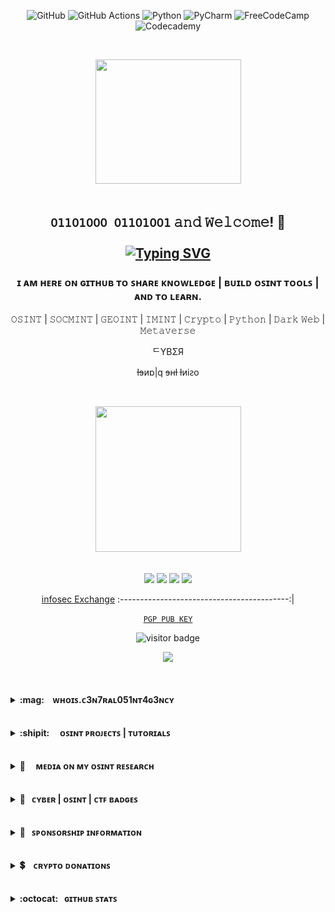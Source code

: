 <div align="center">

![GitHub](https://img.shields.io/badge/github-purple.svg?style=for-the-badge&logo=github&logoColor=green)
![GitHub Actions](https://img.shields.io/badge/github%20actions-purple.svg?style=for-the-badge&logo=githubactions&logoColor=green)
![Python](https://img.shields.io/badge/python-purple?style=for-the-badge&logo=python&logoColor=green)
![PyCharm](https://img.shields.io/badge/pycharm-purple?style=for-the-badge&logo=pycharm&logoColor=green&color=purple&labelColor=purple)
![FreeCodeCamp](https://img.shields.io/badge/Freecodecamp-purple.svg?&style=for-the-badge&logo=freecodecamp&logoColor=green)
![Codecademy](https://img.shields.io/badge/Codecademy-purple?style=for-the-badge&logo=codecademy&logoColor=green)
</div>

<br>
<p align="center"> <img width="233" height="199" src="https://user-images.githubusercontent.com/104733166/178179420-ceaba002-11fe-41f5-98e8-1942321903c6.gif"/>
<br>
<br>

## <p align="center"> ```𝟢𝟣𝟣𝟢𝟣𝟢𝟢𝟢 𝟢𝟣𝟣𝟢𝟣𝟢𝟢𝟣``` 𝚊𝚗𝚍 𝚆𝚎𝚕𝚌𝚘𝚖𝚎! 👋 <br> <br> [![Typing SVG](https://readme-typing-svg.herokuapp.com?font=Goldman&size=21&duration=3333&pause=333&color=00F72B&background=000000&vCenter=true&multiline=true&width=433&height=133&lines=%24+whoami;C3n7ral051nt4gency.;%5Baka+OSINT+Tactical%5D%F0%9F%93%A1)](https://git.io/typing-svg)</p>

###  <p align="center"> ɪ ᴀᴍ ʜᴇʀᴇ ᴏɴ ɢɪᴛʜᴜʙ ᴛᴏ ꜱʜᴀʀᴇ ᴋɴᴏᴡʟᴇᴅɢᴇ | ʙᴜɪʟᴅ ᴏꜱɪɴᴛ ᴛᴏᴏʟꜱ | ᴀɴᴅ ᴛᴏ ʟᴇᴀʀɴ. </p>    

<p align="center"> 𝙾𝚂𝙸𝙽𝚃 | 𝚂𝙾𝙲𝙼𝙸𝙽𝚃 | 𝙶𝙴𝙾𝙸𝙽𝚃 | 𝙸𝙼𝙸𝙽𝚃 | 𝙲𝚛𝚢𝚙𝚝𝚘 | 𝙿𝚢𝚝𝚑𝚘𝚗 | 𝙳𝚊𝚛𝚔 𝚆𝚎𝚋 | 𝙼𝚎𝚝𝚊𝚟𝚎𝚛𝚜𝚎 </p>
<p align="center">ᄃYBΣЯ</p>
<p align="center">ƚɘᴎɒ|q ɘʜƚ ƚᴎiꙅo</p>
<br>

<p align="center"> <img width="233" height="233" src="https://user-images.githubusercontent.com/104733166/187543867-773fe7a1-093c-4dd9-9029-a84fae9ddc99.gif"/>

<br>
      
<br>
      
<p align="center">
<a href="https://keybase.io/osint_intel"><img src="https://img.shields.io/keybase/pgp/osint_intel?label=Keybase&logo=Keybase&logoColor=black&style=for-the-badge&color=purple"/></a>
<a href="https://twitter.com/OSINT_Tactical"><img src="https://img.shields.io/twitter/follow/OSINT_Tactical?label=%40OSINT_Tactical&logo=Twitter&logoColor=black&style=for-the-badge&color=purple"/></a>
<a href="https://www.reddit.com/user/OSINT_Tactical"><img src="https://img.shields.io/reddit/user-karma/combined/OSINT_Tactical?style=for-the-badge&color=purple&logoColor=purple"/></a>
<a href="https://github.com/C3n7ral051nt4g3ncy"><img src="https://img.shields.io/github/followers/C3n7ral051nt4g3ncy?label=C3n7ral051nt4g3ncy&logo=Github&style=for-the-badge&color=purple&logoColor=black"/></a></p>

<div align="center">

[infosec Exchange](https://infosec.exchange/web/@C3n7ral051nt4g3ncy)
:------------------------------------------:|



</div>
            
</div>




</div>

<p align="center"><a href="https://keybase.io/osint_intel/pgp_keys.asc"><code>PGP PUB KEY</code></a> </p>
<p align="center"><img src="https://visitor-badge.glitch.me/badge?page_id=C3n7ral051nt4g3ncy&left_color=blue&right_color=purple" alt="visitor badge"/>
<p align="center"><img src="https://github-readme-stats.vercel.app/api?username=C3n7ral051nt4g3ncy&show_icons=true&theme=ocean_dark" width="433"></p>

      
</p>

<br>

<br>

<!-- Whois.COA -->
<details>
<summary><b> :mag:&nbsp; &nbsp; ᴡʜᴏɪꜱ.ᴄ3ɴ7ʀᴀʟ051ɴᴛ4ɢ3ɴᴄʏ &nbsp;&nbsp;&nbsp;</b></summary><p>
<img align="right" width="99" height="99"  src="https://user-images.githubusercontent.com/104733166/166296936-0dd0d432-4d6a-42ab-9000-189cebfbceff.png" />
      
<blockquote>
      
$ 𝚠𝚑𝚘𝚊𝚖𝚒
  
<br><ul style="list-style-type:disc;">
<li>:fire: Passionate about: OSINT | SOCMINT | IMINT | GEOINT | HUMINT | CYBER | DARK WEB | CRYPTOCURRENCY | PYTHON | OPSEC :lock: </li>
<li>👨‍🏫 OSINT Trainer <a href=https://github.com/TacticalOsintAcademy>@Tactical OSINT Academy</a></li>
<li>🏴 The OSINTion Black Badge </li>
<li>🪙 x2 times Trace Labs Silver Badge Award</li>
<li>👾 Hacktoria Community Member | Ⓗ Hacktoria CTF Team Captain
<li>👨‍💻 Creator of <a href=https://github.com/C3n7ral051nt4g3ncy/Masto>Masto<a> 🐘
<li>🗃️ Archiver at <a href=https://archive.org/>The Internet Archive</a> (Wayback Machine)
<li>✍️ Project WhatsMyName 2nd top contributor (WMN is an OSINT Tool for username enumeration ): https://whatsmyname.app (GitHub: https://github.com/WebBreacher/WhatsMyName)
<br>
<br>
<li>🥇1st place in the OSINT GAMES CTF TENET | 2022: created by <a href=https://github.com/WebBreacher> @WebBreacher</a></li>
<li>🥇1st place in the Hacktoria OSINT CTF | Downtown Murderer 2022
<li>🥇1st place in the CTF OSINT Bleuet de France 2022 (AEGE War School and ONACVG/Bleuet de France , French Ministry of Defense)
<li>🥈2nd place - Silver Badge Award in the Trace Labs OSINT Search Party CTF 2022.11 | OSE (Operation Safe Escape)</li>
<li>🥈2nd place - Silver Badge Award in the Trace Labs OSINT Search Party CTF 2022.03</li>
<li>🥈2nd Place Hacktoria CTF OP Galaxios 2022</li>
<li>🥉3rd Place MilOsint CTF | 2021 </li>
<li>🥉3rd Place in the Stranger Case OSINT CTF organised by Esna Bretagne and Esn'Hack ./CTF partnership with DGA (French Government Defense procurement and technology agency), Airbus Cybersecurity, Diateam & Apixit | 2022</li>
<br>
<li> One of 9 out of +700 to fully complete the <a href=https://samplectf.com> SampleCTF</a>
<li> 6th place HEXA OSINT CTF 2021 Team OSINT-B33R [Sopra Steria and La Fabrique Défense, French Ministry of Defense]</li>
<li> Participated in the 2022 DefCon https://defcon.org Trace Labs OSINT CTF, Las Vegas, USA (7th Place with The Osint Unit)
<li> Participated Solo in the RACTF - Digital Overdose 2022 Conference CTF (Teams of 4 players), 27th place out of over 450 teams</li>
<li> Featured in <a href=https://sector035.nl/articles/2022-35>Week in OSINT</a> by <a href=https://twitter.com/Sector035>@Sector035</a> [Archived on WayBack Machine] <a/></li>
<li> Mentioned in the resources of <a href=https://github.com/WebBreacher> @WebBreacher</a> at the 2022 DEFCON30 | Recon Village: 
 <a href=https://reconvillage.org/talks/#talk-1> The Future of Collecting Data from the Past: OSINT Now and Beyond</a> (Resource: OSINT Inception)[Archived on WayBack Machine] <a/></li>
<li> OSINT-FR Hall of Fame: <a href=https://osintfr.com/en/our-osinters-are-talented>Talented OSINTers</a> [Archived on WayBack Machine] </a></li>
<li> Featured in the <a href=https://www.osint-jobs.com>OSINT Jobs newsletter - This Week's OSINT Tips and Tricks</a>

</ul>  
</blockquote>
  
</p>
</details>
  
<br>  
  
<br>

<!-- OSINT Projects -->
<details>
<summary><b>:shipit: &nbsp; &nbsp; ᴏꜱɪɴᴛ ᴘʀᴏᴊᴇᴄᴛꜱ | ᴛᴜᴛᴏʀɪᴀʟꜱ &nbsp;&nbsp;&nbsp; </b></summary>
<p>
      
<!-- OSINT-PROJECT-LIST:START -->
- [OSINT INCEPTION 🚀 - A start.me page of the best OSINT start.me projects](https://start.me/p/Pwy0X4/osint-inception)
- [OSINT INCEPTION GITHUB 🏢 - Project Links](https://github.com/C3n7ral051nt4g3ncy/OSINT_Inception-links)
- [GOOGLE CSE 🇬 - Google Custom Search Engine of the top start.me resources](https://start.me/p/Pwy0X4/osint-inception)
- [FACIAL RECOGNITION 👤 - Tracking Military personnel with facial recognition](https://twitter.com/OSINT_Tactical/status/1498694266754899978)
- [OSINT BOOKMARKLETS 🏷️ - Semi-Automated Faster Searches](https://github.com/C3n7ral051nt4g3ncy/OSINT-Bookmarklets)
- [Protintelligence 🐍 - Python Tool (3 out of 7 modules forked from ProtOSINT)](https://github.com/C3n7ral051nt4g3ncy/Prot1ntelligence)
- [W3b0s1nt (WebOSINT) 🐍  - Python Tool](https://github.com/C3n7ral051nt4g3ncy/webosint)
- [WhatsMyName-Python 🐍 - Unofficial WMN Python Script I made for myself](https://github.com/C3n7ral051nt4g3ncy/WhatsMyName-Python)
- [Masto OSINT Tool 🐍 - Python tool to gather information on Mastodon users and instances](https://github.com/C3n7ral051nt4g3ncy/Masto)
- [Tutorial 📚] [- cURL for OSINT](https://github.com/C3n7ral051nt4g3ncy/cURL_for_OSINT)
- [Tutorial 📚] [- Obsidian | Made 2 templates](https://github.com/C3n7ral051nt4g3ncy/Obsidian)
- [Tutorial 📚] [- Using a Virtual Environment for OSINT Python tools](https://github.com/C3n7ral051nt4g3ncy/python_virtual_environment)

<br>

:octocat: **GitHub Code | Projects contributions:** 
- [Obsidian OSINT Templates](https://github.com/WebBreacher/obsidian-osint-templates) in collaboration with [@WebBreacher](https://github.com/WebBreacher)
- [https://whatsmyname.app OSINT Tool](https://github.com/WebBreacher/WhatsMyName) created by [@WebBreacher](https://github.com/WebBreacher)
- [OSINT Stuff Tool Collection](https://github.com/cipher387/osint_stuff_tool_collection) created by [@cipher387](https://github.com/cipher387)
- [Twayback Python OSINT Tool](https://github.com/Mennaruuk/twayback) by [@Mennaruuk](https://github.com/Mennaruuk)
- [Maigret OSINT Tool](https://github.com/soxoj/maigret) by [@Soxoj](https://github.com/soxoj)
      
<!-- OSINT-PROJECT-LIST:END --></p> 
      
</details>

<br>

<!-- Media --> <br>
<details>
<summary><b>📰 &nbsp; &nbsp; ᴍᴇᴅɪᴀ ᴏɴ ᴍʏ ᴏꜱɪɴᴛ ʀᴇꜱᴇᴀʀᴄʜ &nbsp;&nbsp;&nbsp;  </b></summary>
<p>

<br>
      
<br>
      
<!--MEDIA:START-->
      
*`The articles below have been archived, in case one of them is not accessible, grab the link and put it through The Internet Archive (WayBack Machine)` 
     
- <a href="https://www.wired.com/story/facial-recognition-identify-russian-soldiers"> WIRED: Online Sleuths Are Using Face Recognition to ID Russian Soldiers 🇺🇸</a>
      
- <a href="https://www.washingtonexaminer.com/news/identities-of-russian-soldiers-revealed-through-facial-recognition-technology"> Washington Examiner Article 🇺🇸</a>
      
- <a href="https://www.nextinpact.com/article/68616/la-reconnaissance-faciale-pour-combattre-guerre-en-ukraine"> La Reconnaissance Faciale pour combattre la guerre en Ukraine/ French Article writen by @ManHack 🇫🇷 <a/>
      
- <a href="https://www.abc.es/economia/abci-inteligencia-artificial-tambien-entra-combate-guerra-ucrania-202203140205_noticia.html"> Spanish Article 🇪🇸</a>
      
- <a href="https://as.com/diarioas/2022/03/06/actualidad/1646582802_197827.html"> Spanish Article 🇪🇸</a>
      
- <a href="https://www.niusdiario.es/ciencia-y-tecnologia/tecnologia/inteligencia-militar-alcance-prolifera-invasion-osint_18_3291497041.html"> Spanish Article 🇪🇸</a>
  
- <a href="https://news.sina.cn/gn/2022-03-28/detail-imcwiwss8541952.d.html"> Chinese article 🇨🇳 <a/>

- <a href="https://technews.tw/2022/03/21/ai-in-war/"> Featured in Tech News: Taiwan 🇹🇼 <a/>

- [Comments](https://user-images.githubusercontent.com/104733166/172185332-1d02ccdb-07c3-418d-bf94-bfbd9ca1f3aa.png) about my project: [OSINT INCEPTION](https://start.me/p/Pwy0X4/osint-inception) by [**start.me**](https://start.me) 🇳🇱
      
<br>  

<!--MEDIA:END-->
      
</p>
</details>
      
<br>
      
<br>
      

<!-- Badges & CTF Events -->
<details>
<summary><b> 🔖 &nbsp; ᴄʏʙᴇʀ | ᴏꜱɪɴᴛ | ᴄᴛꜰ ʙᴀᴅɢᴇꜱ &nbsp;&nbsp;&nbsp; </b></summary>
<p>
      
<br>
 
      
🖱️`click on images to enlarge` 
      
<br>
<br>

<div align="center">
TryHackMe Stats | Badges | Completed Rooms:
      
<br>
      
<img src ="https://raw.githubusercontent.com/C3n7ral051nt4g3ncy/C3n7ral051nt4g3ncy/master/assets/thm_propic.png">
      
</div>

<div align="center">

OhSINT Room                |  Sakura Room
:-------------------------:|:-------------------------:
<img width="90" height="90" src="https://user-images.githubusercontent.com/104733166/201360247-94ac6931-59e0-423d-af24-bacef3987a70.svg"/>  |  <img width="77" height="77" src="https://user-images.githubusercontent.com/104733166/201470172-f0b5be6b-041b-4d42-99d4-aa4dd551638b.png"/>


</div>


     🏴‍☠ TryHackMe compleleted Rooms: OhSINT | Sakura | Searchlight - IMINT | Googe Dorking | Geolocating Images | KaffeeSec - SoMeSINT |


<br>
<br>
      
<p align="center"><img width="233" height="233" src="https://user-images.githubusercontent.com/104733166/199259981-dde8bb01-3c14-426b-ade0-ed783f23d5e1.png"/><br>
      
    🦸‍♂️ Hacktoria OSINT CTF Team Cpt. (https://hacktoria.com)

      
<br>   
<p align="center"><img width="233" height="133" src="https://user-images.githubusercontent.com/104733166/177000301-2a92c2b8-f067-4280-a108-f885c2544a6e.png"/><br>
      

  
    🥇1st Place OSINT GAMES CTF TENET (https://osintgames.ctfd.io)
      
      

      
<br>       
<br>      
<br>
<br> 
<p align="center"><img width="233" height="133" src="https://user-images.githubusercontent.com/104733166/170401991-de18e6f1-840e-474c-8b3c-ae41c53e00a0.png"/><br>
      
[Verify CTF result: certificate.pdf](https://github.com/C3n7ral051nt4g3ncy/C3n7ral051nt4g3ncy/files/8792343/certificate-downtown-murderer-coa.pdf) 



      
  
    🥇1st Place Hacktoria OSINT CTF (Downtown Murderer)
      
<br>
<br>

<br>
      
<p align=center> <img width="99" src="https://user-images.githubusercontent.com/104733166/170846281-0d6df82a-da15-4340-8df9-d4ea1be34e8d.png">
<p align="center"> <img width="233" height="133" src="https://user-images.githubusercontent.com/104733166/167261528-39616f95-1ab9-40bb-90be-ce2f7a648696.png"/>
      
[Bleuet de France OSINT CTF Gold Badge 2022 Verification on Badgr](https://eu.badgr.com/public/assertions/NrU39miXR5qMoH7ydn5C6A)
      
   
    🥇1st Place OSINT CTF Bleuet de France 🇫🇷 CTF organized by AEGE War School 
      In partnership with French Gov Agency ONACVG [National Office of Veterans and War Victims] & Bleuet de France
      

<br>
<br> 

<br> 
      
<p align="center"> <img width="99" height="99" src="https://user-images.githubusercontent.com/104733166/166777077-d96c51cb-4038-456f-8ff2-d5209596c655.png"/>

     🏴The OSINTion Black Badge/ issued by Joe Gray 
      [Verifications can be made with The OSINTion https://www.theosintion.com]
<br>
<br>

<br>
      
<p align="center"> <img width="99" height="99" src="https://user-images.githubusercontent.com/104733166/166788919-07ff450c-c35c-4171-88b1-de93b651fc32.png"/><br>
      
 [Trace Labs Badge Verification on Badgr](https://ca.badgr.com/public/assertions/hF52Zd4aTRW-r-YUf03Qww)    

      
     🥈2nd Place Trace Labs [Silver Badge] 
      Global OSINT Search Party CTF 2022-03 [Team CageyBees 🐝🐝]
<br>
<br> 
      
<p align="center"> <img width="233" height="133" src="https://user-images.githubusercontent.com/104733166/198859824-8f715ef1-d9a1-465e-b8cb-41e1997a53d8.png">

      
     🥈2nd Place Trace Labs [Silver Badge] 
      Global OSINT Search Party CTF 2022-11 | OSE: Operation Safe Escape [Team Hacktoria]
      
<br>
<br>
      
<br>

      
<p align="center"> <img width="233" height="60" src="https://user-images.githubusercontent.com/104733166/170407320-b437c34c-2ed3-445e-8b8b-8e57a646c918.png">
        
<br>
<br>

<br>

      
     🥇1st Place Hacktoria OSINT CTF (Downtown Murderer)
     🥈2nd Place Hacktoria CTF Operation Galaxios
      CTF Events completion Badges [Operations: Downtown Murderer/ Warthog / Galaxios / Runner / Brutus]
      
<br>
<br> 

<br>

<p align="center">
<img width="133" src="https://user-images.githubusercontent.com/104733166/188336076-1d129dba-a926-4701-a1cb-91fe4a75bb1d.png"/>
<img width="133" src="https://user-images.githubusercontent.com/104733166/188336246-27e78bd9-5e0c-4aac-a6a1-4d6bed8822e6.png"/>
<img width="133" src="https://user-images.githubusercontent.com/104733166/188336262-66682e67-6849-43f7-9e50-5346b34b75f0.png"/>
<img width="133" src="https://user-images.githubusercontent.com/104733166/188336276-eb2c68d5-4eff-4dcd-9fc5-7a0ff7a597c1.png"/> 
<img width="133" src="https://user-images.githubusercontent.com/104733166/189050790-92ff9f36-59cf-4ab3-b778-252eef1a18a5.png"/>
<img width="133" src="https://user-images.githubusercontent.com/104733166/190496775-7e940804-9285-44d2-9008-e90aa3002567.png"/>
<img width="133" src="https://user-images.githubusercontent.com/104733166/191045000-1e28fff5-f3ba-42d6-88d3-8697230d5f95.png"/></p>

      Tiberian Order and HACKTORIA Contract Cards for solved CTF events
      


         
<br>
<br> 

<br>
      
      
<p align="center"> <img width="233" height="133" src="https://user-images.githubusercontent.com/104733166/168922467-a52a28d7-b15e-4b3f-9587-24895df9adec.png"/>

     
     🥉3rd Place in the Stranger Case OSINT CTF on the Team 呪術廻戦 (JuJutsu Kaisen).
      CTF organised by Esna Bretagne & Esn'Hack, with parterships with the DGA (French Gov Defence procurement and technology agency), Airbus     
      Cybersecurity, Apixit, Diateam.
      
      
<br>
<br>   

<br>
      
<p align="center"> <img width="233" height="133" src="https://user-images.githubusercontent.com/104733166/166848280-3dca2418-dcb0-4bfe-9ff7-370d8e782d90.png"/>

      
      🥉3rd Place in the MilOsintCTF [Military Themed OSINT CTF]
      
<br>
<br>   

<br>

<p align="center"> <img width="99" height="99" src="https://user-images.githubusercontent.com/104733166/194293248-549d365f-1801-469b-adc5-f8ac2ad1c121.png"/>

[SAMPLECTF Completion October 2022 Verification on Badgr](https://au.badgr.com/public/assertions/kogBwaq7TTKXVojoeengJQ)
      
      1 of 9 competitors out of +700 people to fully complete the SAMPLECTF made by @WebNoser
      
<br>
      
</p>
</details>
      
<br>
      
<br>

<!-- Sponsorship  -->
<details>
<summary><b>🤝 &nbsp; ꜱᴘᴏɴꜱᴏʀꜱʜɪᴘ ɪɴꜰᴏʀᴍᴀᴛɪᴏɴ &nbsp;&nbsp;&nbsp; </b></summary>

<br>

If you sponsor me for my work that is done to help the OSINT and Cyber Community, you will get:

- A sponsorship badge displayed on your GitHub profile
- A shoutout on Twitter (+10K Followers)
- Your logo on the next OSINT Tool | Project,  with recognition for the sponsorship in writing with your company/website details

To move forward with the sponsorship: click [here](https://github.com/sponsors/C3n7ral051nt4g3ncy)

</p>
</details>

<br>

<br>
      

<!-- Cryptocurrency  -->
<details>
<summary><b>💲 &nbsp;&nbsp; ᴄʀʏᴘᴛᴏ ᴅᴏɴᴀᴛɪᴏɴꜱ  &nbsp;&nbsp;&nbsp; </b></summary>
<p>
<br>
<br>
         
     
|  Feel free to support my work with Crypto (BTC) ♡🙏| Scan QR Code for BTC Address |
|---|---|
| You can scan the QR online with https://webqr.com |bc1q66awg48m2hvdsrf62pvev78z3vkamav******
| <img src="https://img.shields.io/badge/Bitcoin-000000?style=for-the-badge&logo=bitcoin&logoColor=white"/> | <img width=160 src="https://user-images.githubusercontent.com/104733166/171052611-1f76b07c-832f-4a4a-9a0a-2f94595c28c9.png"> | 
| You can also support my work by buying me a coffee | https://ko-fi.com/tacticalintelanalyst <image width="33" src="https://user-images.githubusercontent.com/104733166/199971653-0985ea1a-534d-4e5a-a3e2-71af6ba4776a.png"/>


</p>
</details>
      
<br>  

<br>
      
<!-- Stats  -->
<details>
<summary><b>:octocat: &nbsp; ɢɪᴛʜᴜʙ ꜱᴛᴀᴛꜱ &nbsp;&nbsp;&nbsp; </b></summary>
<p>    
<br>
<br>

<p align="center"> <img src="https://github-profile-trophy.vercel.app/?username=C3n7ral051nt4g3ncy&theme=dracula">

<br>

<p align="center"><img width="66" src="https://user-images.githubusercontent.com/104733166/187053502-4155cb3f-e633-4a9f-9461-c3de0f53760b.png"></p>

<p align="center">
<img src="https://github-readme-stats.vercel.app/api?username=C3n7ral051nt4g3ncy&show_icons=true&theme=ocean_dark" width="433"></p>

<br>

<p align="center">
<img src="https://github-readme-streak-stats.herokuapp.com?user=C3n7ral051nt4g3ncy&theme=material-palenight" width="433"></p>

<br>

<p align="center">
<img src="https://github-readme-stats.vercel.app/api/top-langs/?username=C3n7ral051nt4g3ncy&theme=ocean_dark&include_all_commits=true&count_private=false&layout=compact" width="433"></p>

<br>

<p align="center"><img src="https://wakatime.com/share/@de14e947-18ae-4619-8175-1510bf69f10b/cbfa3b63-c82c-4717-836c-f2c7a405b95a.svg" width="433"></p>

<br>

<br>

<p align="center"> <code><img width="15%" src="https://www.vectorlogo.zone/logos/python/python-ar21.svg"></code> </p>

<br>
<br>
<br>



      
<!---
C3n7ral051nt4g3ncy/C3n7ral051nt4g3ncy is a ✨ special ✨ repository because its `README.md` (this file) appears on your GitHub profile.
You can click the Preview link to take a look at your changes.
--->
      
